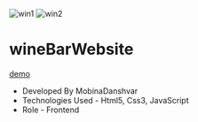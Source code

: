 ![win1](https://github.com/mobinadanshvarweb/wineBarWebsite/assets/148462682/8d4b1e2c-bd39-4692-bf1e-495b695f81c9)
![win2](https://github.com/mobinadanshvarweb/wineBarWebsite/assets/148462682/776a60ce-9bbe-445f-b437-f53fddc76385)
# wineBarWebsite
[demo](https://mobinadanshvarweb.github.io/wineBarWebsite/)

- Developed By MobinaDanshvar
- Technologies Used - Html5, Css3, JavaScript
- Role - Frontend
